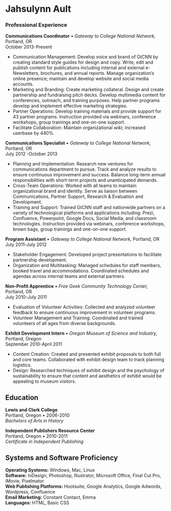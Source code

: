 # Jahsulynn Ault


### Professional Experience

**Communications Coordinator** • *Gateway to College National Network,* Portland, OR  
October 2013-Present

- Communication Management: Develop voice and brand of GtCNN by creating standard style guides for design and copy.  Write, edit and publish content for publications including internal and external e-Newsletters, brochures, and annual reports. Manage organization’s online presence; maintain and develop website and social media accounts. 
- Marketing and Branding: Create marketing collateral.  Design and create partnership and fundraising pitch decks. Develop multimedia content for conferences, outreach, and training purposes. Help partner programs develop and implement effective marketing strategies.
- Partner Operations: Develop training materials and provide support for 43 partner programs. Instruction provided via webinars, conference workshops, group trainings and one-on-one support.  
- Facilitate Collaboration: Maintain organizational wiki; increased userbase by 440%.  

**Communications Specialist** • *Gateway to College National Network,* Portland, OR  
July 2012 -October 2013

- Planning and Implementation: Research new ventures for communications department to pursue. Track and analyze results to ensure continuous improvement and success. Balance long-term annual responsibilities with short-term projects and unanticipated demands.
- Cross-Team Operations: Worked with all teams to maintain organizational brand and identity. Serve as liaison between Communications, Partner Support, Research & Evaluation and Development. 
- Training and Support: Trained GtCNN staff and nationwide partners on a variety of technological platforms and applications including: Prezi, Confluence, Powerpoint, Google Docs, Social Media, and classroom technologies. Instruction provided via webinars, conference workshops, brown bags, group trainings and one-on-one support.

**Program Assistant** • *Gateway to College National Network,* Portland, OR  
July 2011-July 2012

- Stakeholder Engagement: Developed project presentations to facilitate partnership development.
- Organization and Multitasking: Managed schedules for staff members, booked travel and accommodations. Coordinated schedules and agendas across internal teams and external partners.

**Non-Profit Apprentice** • *Free Geek Community Technology Center,* Portland, OR   
July 2010-July 2011

- Evaluation of Volunteer Activities: Collected and analyzed volunteer feedback to ensure continuous improvement in volunteer programs.
- Volunteer Management and Training: Coordinated and trained volunteers of all ages from diverse backgrounds. 

**Exhibit Development Intern** • *Oregon Museum of Science and Industry,* Portland, Oregon  
September 2010-April 2011

- Content Creation: Created and presented exhibit proposals to both full and core teams. Collaborated with exhibit design team to track planning logistics.
- Design: Researched techniques of exhibit design and the psychology of sustainability to ensure that content and aesthetics of exhibit would be appealing to museum visitors.

## Education
**Lewis and Clark College**  
Portland, Oregon • 2006-2010  
*Bachelors of Arts in History* 
	
**Independent Publishers Resource Center**  
Portland, Oregon • 2010-2011  
*Certificate in Independent Publishing*

## Systems and Software Proficiency
**Operating Systems:** Windows, Mac, Linux  
**Software:** InDesign, Photoshop, Illustrator, Microsoft Office, Final Cut Pro, iMovie, Pixelmator  
**Web Publishing Platforms:** Hootsuite, Google Analytics, Google Adwords, Wordpress, Confluence  
**Email Marketing:** Constant Contact, Emma  
**Languages:** HTML, Basic CSS  
